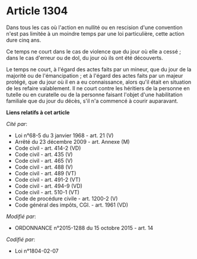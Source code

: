 # Article 1304

Dans tous les cas où l'action en nullité ou en rescision d'une convention n'est pas limitée à un moindre temps par une loi
particulière, cette action dure cinq ans.

Ce temps ne court dans le cas de violence que du jour où elle a cessé ; dans le cas d'erreur ou de dol, du jour où ils ont
été découverts.

Le temps ne court, à l'égard des actes faits par un mineur, que du jour de la majorité ou de l'émancipation ; et à l'égard
des actes faits par un majeur protégé, que du jour où il en a eu connaissance, alors qu'il était en situation de les refaire
valablement. Il ne court contre les héritiers de la personne en tutelle ou en curatelle ou de la personne faisant l'objet
d'une habilitation familiale que du jour du décès, s'il n'a commencé à courir auparavant.

**Liens relatifs à cet article**

_Cité par_:

  - Loi n°68-5 du 3 janvier 1968 - art. 21 (V)
  - Arrêté du 23 décembre 2009 - art. Annexe (M)
  - Code civil - art. 414-2 (VD)
  - Code civil - art. 435 (V)
  - Code civil - art. 465 (V)
  - Code civil - art. 488 (V)
  - Code civil - art. 489 (VT)
  - Code civil - art. 491-2 (VT)
  - Code civil - art. 494-9 (VD)
  - Code civil - art. 510-1 (VT)
  - Code de procédure civile - art. 1200-2 (V)
  - Code général des impôts, CGI. - art. 1961 (VD)

_Modifié par_:

  - ORDONNANCE n°2015-1288 du 15 octobre 2015 - art. 14

_Codifié par_:

  - Loi n°1804-02-07
